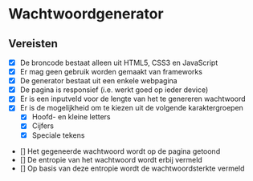 # Wachtwoordgenerator

## Vereisten

- [x] De broncode bestaat alleen uit HTML5, CSS3 en JavaScript
- [x] Er mag geen gebruik worden gemaakt van frameworks
- [x] De generator bestaat uit een enkele webpagina
- [x] De pagina is responsief (i.e. werkt goed op ieder device)
- [x] Er is een inputveld voor de lengte van het te genereren wachtwoord
- [x] Er is de mogelijkheid om te kiezen uit de volgende karaktergroepen
  - [x] Hoofd- en kleine letters
  - [x] Cijfers
  - [x] Speciale tekens
- [] Het gegeneerde wachtwoord wordt op de pagina getoond
- [] De entropie van het wachtwoord wordt erbij vermeld
- [] Op basis van deze entropie wordt de wachtwoordsterkte vermeld
